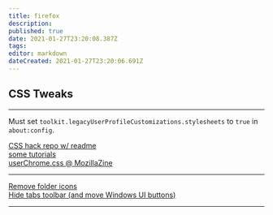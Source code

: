 ```yaml
---
title: firefox
description: 
published: true
date: 2021-01-27T23:20:08.387Z
tags: 
editor: markdown
dateCreated: 2021-01-27T23:20:06.691Z
---
```


## CSS Tweaks
---

Must set `toolkit.legacyUserProfileCustomizations.stylesheets` to `true` in `about:config`.

[CSS hack repo w/ readme](https://github.com/MrOtherGuy/firefox-csshacks) \
[some tutorials](http://forums.mozillazine.org/viewtopic.php?p=3519925#p3519925) \
[userChrome.css @ MozillaZine](http://kb.mozillazine.org/UserChrome.css)


---

[Remove folder icons](https://support.mozilla.org/en-US/questions/1226362) \
[Hide tabs toolbar (and move Windows UI buttons)](https://github.com/piroor/treestyletab/wiki/Code-snippets-for-custom-style-rules#hide-horizontal-tabs-at-the-top-of-the-window-1349-1672-2147)

---